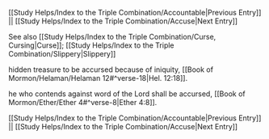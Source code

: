 [[Study Helps/Index to the Triple Combination/Accountable|Previous Entry]]  ||  [[Study Helps/Index to the Triple Combination/Accuse|Next Entry]]

 See also [[Study Helps/Index to the Triple Combination/Curse, Cursing|Curse]]; [[Study Helps/Index to the Triple Combination/Slippery|Slippery]]

 hidden treasure to be accursed because of iniquity, [[Book of Mormon/Helaman/Helaman 12#^verse-18|Hel. 12:18]].

 he who contends against word of the Lord shall be accursed, [[Book of Mormon/Ether/Ether 4#^verse-8|Ether 4:8]].

[[Study Helps/Index to the Triple Combination/Accountable|Previous Entry]]  ||  [[Study Helps/Index to the Triple Combination/Accuse|Next Entry]]